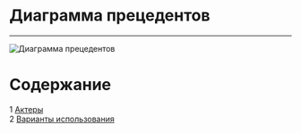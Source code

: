 # Диаграмма прецедентов
---

![Диаграмма прецедентов](../Documentation/Diagrams/UseCase/UseCaseDiagram.png) 


# Содержание
1 [Актеры](#actors)<br>
2 [Варианты использования](#use_case)<br>

